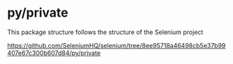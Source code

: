 # py/private

This package structure follows the structure of the Selenium project

https://github.com/SeleniumHQ/selenium/tree/8ee95718a46498cb5e37b99407e67c300b607d84/py/private
